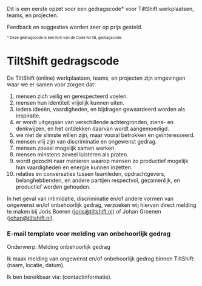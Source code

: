 Dit is een eerste opzet voor een gedragscode* voor TiltShift werkplaatsen, teams, en projecten.

Feedback en suggesties worden zeer op prijs gesteld.

<sup><sub>&#42; Deze gedragscode is een fork van de Code for NL gedragscode.</sub></sup>

TiltShift gedragscode
=====================

De TiltShift (online) werkplaatsen, teams, en projecten zijn omgevingen waar we er samen voor zorgen dat:

1. mensen zich veilig en gerespecteerd voelen.
2. mensen hun identiteit vrijelijk kunnen uiten.
3. ieders ideeën, vaardigheden, en bijdragen gewaardeerd worden als inspiratie.
4. er wordt uitgegaan van verschillende achtergronden, ziens- en denkwijzen, en het ontdekken daarvan wordt aangemoedigd.
5. we niet de slimste willen zijn, maar vooral betrokken en geïnteresseerd.
6. mensen vrij zijn van discriminatie en ongewenst gedrag.
7. mensen zoveel mogelijk samen werken.
8. mensen minstens zoveel luisteren als praten.
9. wordt gezocht naar manieren waarop mensen zo productief mogelijk hun vaardigheden en energie kunnen inzetten.
10. relaties en conversaties tussen teamleden, opdrachtgevers, belanghebbenden, en andere partijen respectvol, gezamenlijk, en productief worden gehouden.

In het geval van intimidatie, discriminatie en/of andere vormen van ongewenst en/of onbehoorlijk gedrag, verzoeken wij hiervan direct melding te maken bij Joris Boeren (joris@tiltshift.nl) of Johan Groenen (johan@tiltshift.nl).

### E-mail template voor melding van onbehoorlijk gedrag

Onderwerp: Melding onbehoorlijk gedrag

Ik maak melding van ongewenst en/of onbehoorlijk gedrag binnen TiltShift: (naam, locatie, datum).

Ik ben bereikbaar via: (contactinformatie).
